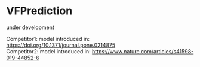 # VFPrediction
 under development


Competitor1: model introduced in: https://doi.org/10.1371/journal.pone.0214875 </br>
Competitor2: model introduced in: https://www.nature.com/articles/s41598-019-44852-6
